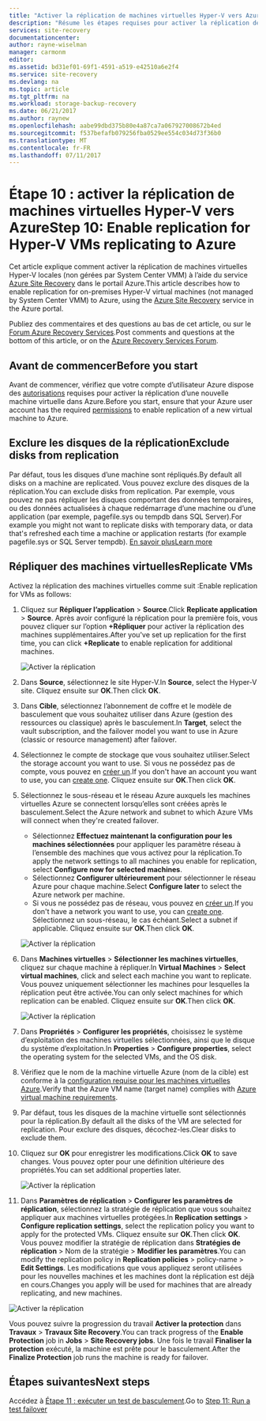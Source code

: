 ```yaml
---
title: "Activer la réplication de machines virtuelles Hyper-V vers Azure (sans System Center VMM) avec Azure Site Recovery | Microsoft Docs"
description: "Résume les étapes requises pour activer la réplication de machines virtuelles Hyper-V vers Azure à l’aide du service Azure Site Recovery"
services: site-recovery
documentationcenter: 
author: rayne-wiselman
manager: carmonm
editor: 
ms.assetid: bd31ef01-69f1-4591-a519-e42510a6e2f4
ms.service: site-recovery
ms.devlang: na
ms.topic: article
ms.tgt_pltfrm: na
ms.workload: storage-backup-recovery
ms.date: 06/21/2017
ms.author: raynew
ms.openlocfilehash: aabe99dbd375b80e4a87ca7a067927008672b4ed
ms.sourcegitcommit: f537befafb079256fba0529ee554c034d73f36b0
ms.translationtype: MT
ms.contentlocale: fr-FR
ms.lasthandoff: 07/11/2017
---
```

# <a name="step-10-enable-replication-for-hyper-v-vms-replicating-to-azure"></a><span data-ttu-id="0585c-103">Étape 10 : activer la réplication de machines virtuelles Hyper-V vers Azure</span><span class="sxs-lookup"><span data-stu-id="0585c-103">Step 10: Enable replication for Hyper-V VMs replicating to Azure</span></span>


<span data-ttu-id="0585c-104">Cet article explique comment activer la réplication de machines virtuelles Hyper-V locales (non gérées par System Center VMM) à l’aide du service [Azure Site Recovery](site-recovery-overview.md) dans le portail Azure.</span><span class="sxs-lookup"><span data-stu-id="0585c-104">This article describes how to enable replication for on-premises Hyper-V virtual machines (not managed by System Center VMM) to Azure, using the [Azure Site Recovery](site-recovery-overview.md) service in the Azure portal.</span></span>

<span data-ttu-id="0585c-105">Publiez des commentaires et des questions au bas de cet article, ou sur le [Forum Azure Recovery Services](https://social.msdn.microsoft.com/forums/azure/home?forum=hypervrecovmgr).</span><span class="sxs-lookup"><span data-stu-id="0585c-105">Post comments and questions at the bottom of this article, or on the [Azure Recovery Services Forum](https://social.msdn.microsoft.com/forums/azure/home?forum=hypervrecovmgr).</span></span>




## <a name="before-you-start"></a><span data-ttu-id="0585c-106">Avant de commencer</span><span class="sxs-lookup"><span data-stu-id="0585c-106">Before you start</span></span>

<span data-ttu-id="0585c-107">Avant de commencer, vérifiez que votre compte d’utilisateur Azure dispose des [autorisations](site-recovery-role-based-linked-access-control.md#permissions-required-to-enable-replication-for-new-virtual-machines) requises pour activer la réplication d’une nouvelle machine virtuelle dans Azure.</span><span class="sxs-lookup"><span data-stu-id="0585c-107">Before you start, ensure that your Azure user account has the required [permissions](site-recovery-role-based-linked-access-control.md#permissions-required-to-enable-replication-for-new-virtual-machines) to enable replication of a new virtual machine to Azure.</span></span>

## <a name="exclude-disks-from-replication"></a><span data-ttu-id="0585c-108">Exclure les disques de la réplication</span><span class="sxs-lookup"><span data-stu-id="0585c-108">Exclude disks from replication</span></span>

<span data-ttu-id="0585c-109">Par défaut, tous les disques d’une machine sont répliqués.</span><span class="sxs-lookup"><span data-stu-id="0585c-109">By default all disks on a machine are replicated.</span></span> <span data-ttu-id="0585c-110">Vous pouvez exclure des disques de la réplication.</span><span class="sxs-lookup"><span data-stu-id="0585c-110">You can exclude disks from replication.</span></span> <span data-ttu-id="0585c-111">Par exemple, vous pouvez ne pas répliquer les disques comportant des données temporaires, ou des données actualisées à chaque redémarrage d’une machine ou d’une application (par exemple, pagefile.sys ou tempdb dans SQL Server).</span><span class="sxs-lookup"><span data-stu-id="0585c-111">For example you might not want to replicate disks with temporary data, or data that's refreshed each time a machine or application restarts (for example pagefile.sys or SQL Server tempdb).</span></span> [<span data-ttu-id="0585c-112">En savoir plus</span><span class="sxs-lookup"><span data-stu-id="0585c-112">Learn more</span></span>](site-recovery-exclude-disk.md)


## <a name="replicate-vms"></a><span data-ttu-id="0585c-113">Répliquer des machines virtuelles</span><span class="sxs-lookup"><span data-stu-id="0585c-113">Replicate VMs</span></span>

<span data-ttu-id="0585c-114">Activez la réplication des machines virtuelles comme suit :</span><span class="sxs-lookup"><span data-stu-id="0585c-114">Enable replication for VMs as follows:</span></span>          

1. <span data-ttu-id="0585c-115">Cliquez sur **Répliquer l’application** > **Source**.</span><span class="sxs-lookup"><span data-stu-id="0585c-115">Click **Replicate application** > **Source**.</span></span> <span data-ttu-id="0585c-116">Après avoir configuré la réplication pour la première fois, vous pouvez cliquer sur l’option **+Répliquer** pour activer la réplication des machines supplémentaires.</span><span class="sxs-lookup"><span data-stu-id="0585c-116">After you've set up replication for the first time, you can click **+Replicate** to enable replication for additional machines.</span></span>

    ![Activer la réplication](./media/hyper-v-site-walkthrough-enable-replication/enable-replication.png)
2. <span data-ttu-id="0585c-118">Dans **Source**, sélectionnez le site Hyper-V.</span><span class="sxs-lookup"><span data-stu-id="0585c-118">In **Source**, select the Hyper-V site.</span></span> <span data-ttu-id="0585c-119">Cliquez ensuite sur **OK**.</span><span class="sxs-lookup"><span data-stu-id="0585c-119">Then click **OK**.</span></span>
3. <span data-ttu-id="0585c-120">Dans **Cible**, sélectionnez l’abonnement de coffre et le modèle de basculement que vous souhaitez utiliser dans Azure (gestion des ressources ou classique) après le basculement.</span><span class="sxs-lookup"><span data-stu-id="0585c-120">In **Target**, select the vault subscription, and the failover model you want to use in Azure (classic or resource management) after failover.</span></span>
4. <span data-ttu-id="0585c-121">Sélectionnez le compte de stockage que vous souhaitez utiliser.</span><span class="sxs-lookup"><span data-stu-id="0585c-121">Select the storage account you want to use.</span></span> <span data-ttu-id="0585c-122">Si vous ne possédez pas de compte, vous pouvez en [créer un](#set-up-an-azure-storage-account).</span><span class="sxs-lookup"><span data-stu-id="0585c-122">If you don't have an account you want to use, you can [create one](#set-up-an-azure-storage-account).</span></span> <span data-ttu-id="0585c-123">Cliquez ensuite sur **OK**.</span><span class="sxs-lookup"><span data-stu-id="0585c-123">Then click **OK**.</span></span>
5. <span data-ttu-id="0585c-124">Sélectionnez le sous-réseau et le réseau Azure auxquels les machines virtuelles Azure se connectent lorsqu’elles sont créées après le basculement.</span><span class="sxs-lookup"><span data-stu-id="0585c-124">Select the Azure network and subnet to which Azure VMs will connect when they're created failover.</span></span>

    - <span data-ttu-id="0585c-125">Sélectionnez **Effectuez maintenant la configuration pour les machines sélectionnées** pour appliquer les paramètre réseau à l’ensemble des machines que vous activez pour la réplication.</span><span class="sxs-lookup"><span data-stu-id="0585c-125">To apply the network settings to all machines you enable for replication, select **Configure now for selected machines**.</span></span>
    - <span data-ttu-id="0585c-126">Sélectionnez **Configurer ultérieurement** pour sélectionner le réseau Azure pour chaque machine.</span><span class="sxs-lookup"><span data-stu-id="0585c-126">Select **Configure later** to select the Azure network per machine.</span></span>
    - <span data-ttu-id="0585c-127">Si vous ne possédez pas de réseau, vous pouvez en [créer un](#set-up-an-azure-network).</span><span class="sxs-lookup"><span data-stu-id="0585c-127">If you don't have a network you want to use, you can [create one](#set-up-an-azure-network).</span></span> <span data-ttu-id="0585c-128">Sélectionnez un sous-réseau, le cas échéant.</span><span class="sxs-lookup"><span data-stu-id="0585c-128">Select a subnet if applicable.</span></span> <span data-ttu-id="0585c-129">Cliquez ensuite sur **OK**.</span><span class="sxs-lookup"><span data-stu-id="0585c-129">Then click **OK**.</span></span>

   ![Activer la réplication](./media/hyper-v-site-walkthrough-enable-replication/enable-replication11.png)

6. <span data-ttu-id="0585c-131">Dans **Machines virtuelles** > **Sélectionner les machines virtuelles**, cliquez sur chaque machine à répliquer.</span><span class="sxs-lookup"><span data-stu-id="0585c-131">In **Virtual Machines** > **Select virtual machines**, click and select each machine you want to replicate.</span></span> <span data-ttu-id="0585c-132">Vous pouvez uniquement sélectionner les machines pour lesquelles la réplication peut être activée.</span><span class="sxs-lookup"><span data-stu-id="0585c-132">You can only select machines for which replication can be enabled.</span></span> <span data-ttu-id="0585c-133">Cliquez ensuite sur **OK**.</span><span class="sxs-lookup"><span data-stu-id="0585c-133">Then click **OK**.</span></span>

    ![Activer la réplication](./media/hyper-v-site-walkthrough-enable-replication/enable-replication5-for-exclude-disk.png)

7. <span data-ttu-id="0585c-135">Dans **Propriétés** > **Configurer les propriétés**, choisissez le système d’exploitation des machines virtuelles sélectionnées, ainsi que le disque du système d’exploitation.</span><span class="sxs-lookup"><span data-stu-id="0585c-135">In **Properties** > **Configure properties**, select the operating system for the selected VMs, and the OS disk.</span></span>
8. <span data-ttu-id="0585c-136">Vérifiez que le nom de la machine virtuelle Azure (nom de la cible) est conforme à la [configuration requise pour les machines virtuelles Azure](site-recovery-support-matrix-to-azure.md#failed-over-azure-vm-requirements).</span><span class="sxs-lookup"><span data-stu-id="0585c-136">Verify that the Azure VM name (target name) complies with [Azure virtual machine requirements](site-recovery-support-matrix-to-azure.md#failed-over-azure-vm-requirements).</span></span>
9. <span data-ttu-id="0585c-137">Par défaut, tous les disques de la machine virtuelle sont sélectionnés pour la réplication.</span><span class="sxs-lookup"><span data-stu-id="0585c-137">By default all the disks of the VM are selected for replication.</span></span> <span data-ttu-id="0585c-138">Pour exclure des disques, décochez-les.</span><span class="sxs-lookup"><span data-stu-id="0585c-138">Clear disks to exclude them.</span></span>
10. <span data-ttu-id="0585c-139">Cliquez sur **OK** pour enregistrer les modifications.</span><span class="sxs-lookup"><span data-stu-id="0585c-139">Click **OK** to save changes.</span></span> <span data-ttu-id="0585c-140">Vous pouvez opter pour une définition ultérieure des propriétés.</span><span class="sxs-lookup"><span data-stu-id="0585c-140">You can set additional properties later.</span></span>

    ![Activer la réplication](./media/hyper-v-site-walkthrough-enable-replication/enable-replication6-with-exclude-disk.png)

11. <span data-ttu-id="0585c-142">Dans **Paramètres de réplication** > **Configurer les paramètres de réplication**, sélectionnez la stratégie de réplication que vous souhaitez appliquer aux machines virtuelles protégées.</span><span class="sxs-lookup"><span data-stu-id="0585c-142">In **Replication settings** > **Configure replication settings**, select the replication policy you want to apply for the protected VMs.</span></span> <span data-ttu-id="0585c-143">Cliquez ensuite sur **OK**.</span><span class="sxs-lookup"><span data-stu-id="0585c-143">Then click **OK**.</span></span> <span data-ttu-id="0585c-144">Vous pouvez modifier la stratégie de réplication dans **Stratégies de réplication** > Nom de la stratégie > **Modifier les paramètres**.</span><span class="sxs-lookup"><span data-stu-id="0585c-144">You can modify the replication policy in **Replication policies** > policy-name > **Edit Settings**.</span></span> <span data-ttu-id="0585c-145">Les modifications que vous appliquez seront utilisées pour les nouvelles machines et les machines dont la réplication est déjà en cours.</span><span class="sxs-lookup"><span data-stu-id="0585c-145">Changes you apply will be used for machines that are already replicating, and new machines.</span></span>


   ![Activer la réplication](./media/hyper-v-site-walkthrough-enable-replication/enable-replication7.png)

<span data-ttu-id="0585c-147">Vous pouvez suivre la progression du travail **Activer la protection** dans **Travaux** > **Travaux Site Recovery**.</span><span class="sxs-lookup"><span data-stu-id="0585c-147">You can track progress of the **Enable Protection** job in **Jobs** > **Site Recovery jobs**.</span></span> <span data-ttu-id="0585c-148">Une fois le travail **Finaliser la protection** exécuté, la machine est prête pour le basculement.</span><span class="sxs-lookup"><span data-stu-id="0585c-148">After the **Finalize Protection** job runs the machine is ready for failover.</span></span>


## <a name="next-steps"></a><span data-ttu-id="0585c-149">Étapes suivantes</span><span class="sxs-lookup"><span data-stu-id="0585c-149">Next steps</span></span>


<span data-ttu-id="0585c-150">Accédez à [Étape 11 : exécuter un test de basculement](hyper-v-site-walkthrough-test-failover.md).</span><span class="sxs-lookup"><span data-stu-id="0585c-150">Go to [Step 11: Run a test failover](hyper-v-site-walkthrough-test-failover.md)</span></span>

